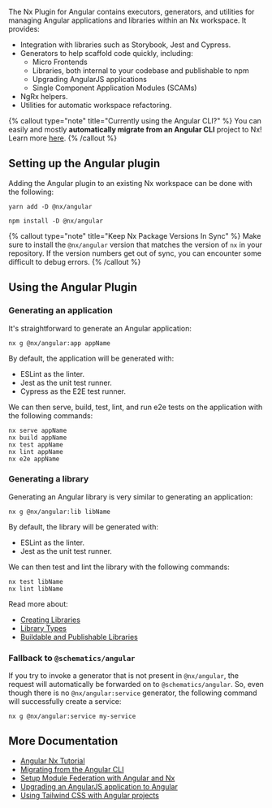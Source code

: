 The Nx Plugin for Angular contains executors, generators, and utilities for managing Angular applications and libraries
within an Nx workspace. It provides:

- Integration with libraries such as Storybook, Jest and Cypress.
- Generators to help scaffold code quickly, including:
  - Micro Frontends
  - Libraries, both internal to your codebase and publishable to npm
  - Upgrading AngularJS applications
  - Single Component Application Modules (SCAMs)
- NgRx helpers.
- Utilities for automatic workspace refactoring.

{% callout type="note" title="Currently using the Angular CLI?" %}
You can easily and mostly **automatically migrate from an Angular CLI** project to Nx! Learn
more [here](/recipes/angular/migration/angular).
{% /callout %}

## Setting up the Angular plugin

Adding the Angular plugin to an existing Nx workspace can be done with the following:

```shell
yarn add -D @nx/angular
```

```shell
npm install -D @nx/angular
```

{% callout type="note" title="Keep Nx Package Versions In Sync" %}
Make sure to install the `@nx/angular` version that matches the version of `nx` in your repository. If the version numbers get out of sync, you can encounter some difficult to debug errors.
{% /callout %}

## Using the Angular Plugin

### Generating an application

It's straightforward to generate an Angular application:

```shell
nx g @nx/angular:app appName
```

By default, the application will be generated with:

- ESLint as the linter.
- Jest as the unit test runner.
- Cypress as the E2E test runner.

We can then serve, build, test, lint, and run e2e tests on the application with the following commands:

```shell
nx serve appName
nx build appName
nx test appName
nx lint appName
nx e2e appName
```

### Generating a library

Generating an Angular library is very similar to generating an application:

```shell
nx g @nx/angular:lib libName
```

By default, the library will be generated with:

- ESLint as the linter.
- Jest as the unit test runner.

We can then test and lint the library with the following commands:

```shell
nx test libName
nx lint libName
```

Read more about:

- [Creating Libraries](/concepts/more-concepts/creating-libraries)
- [Library Types](/concepts/more-concepts/library-types)
- [Buildable and Publishable Libraries](/concepts/more-concepts/buildable-and-publishable-libraries)

### Fallback to `@schematics/angular`

If you try to invoke a generator that is not present in `@nx/angular`, the request will automatically be forwarded on
to `@schematics/angular`. So, even though there is no `@nx/angular:service` generator, the following command will
successfully create a service:

```shell
nx g @nx/angular:service my-service
```

## More Documentation

- [Angular Nx Tutorial](/angular-tutorial/1-code-generation)
- [Migrating from the Angular CLI](/recipes/angular/migration/angular)
- [Setup Module Federation with Angular and Nx](/concepts/more-concepts/faster-builds-with-module-federation)
- [Upgrading an AngularJS application to Angular](/recipes/angular/migration/angularjs)
- [Using Tailwind CSS with Angular projects](/recipes/angular/using-tailwind-css-with-angular-projects)
